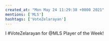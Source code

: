 ```yaml
---
created_at: "Mon May 24 11:29:38 +0000 2021"
mentions: ['MLS']
hashtags: ['VoteZelarayan']
---
```


I #VoteZelarayan for @MLS Player of the Week!